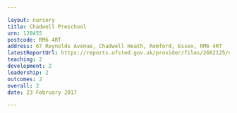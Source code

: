 ```yaml
---

layout: nursery
title: Chadwell Preschool
urn: 128455
postcode: RM6 4RT
address: 67 Reynolds Avenue, Chadwell Heath, Romford, Essex, RM6 4RT
latestReportUrl: https://reports.ofsted.gov.uk/provider/files/2662125/urn/128455.pdf
teaching: 2
development: 2
leadership: 2
outcomes: 2
overall: 2
date: 23 February 2017

---
```

